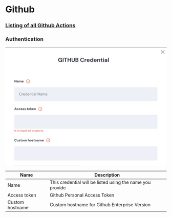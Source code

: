 # Github

### [Listing of all Github Actions](action\_github/)


### Authentication


![Information needed to onboard Github connector](<../../../.gitbook/assets/Screen Shot 2022-06-15 at 8.10.38 PM.png>)



| Name            | Description                                               |
| --------------- | --------------------------------------------------------- |
| Name            | This credential will be listed using the name you provide |
| Access token    | Github Personal Access Token                              |
| Custom hostname | Custom hostname for Github Enterprise Version             |
